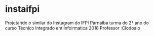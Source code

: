 # instaifpi
Projetando o similar do Instagram do IFPI Parnaíba
turma do 2° ano do curso Técnico Integrado em Infoirmatica 2018
Professor :Clodoalo 
